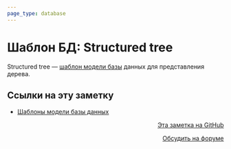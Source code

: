 ```yaml
---
page_type: database
---
```


# Шаблон БД: Structured tree

Structured tree — [шаблон модели базы](20230403200717.md) данных для представления дерева.



## Ссылки на эту заметку

* [Шаблоны модели базы данных](20230403200717.md)


<p v-pre style="text-align: right">
  <a href="https://github.com/Kverde/algorithms/blob/main/source/20230404223156.md" target="_blank">
  Эта заметка на GitHub
  </a>
</p>



<p v-pre style="text-align: right">
  <a href="https://discourse.comtext.space/new-topic?title=%D0%A8%D0%B0%D0%B1%D0%BB%D0%BE%D0%BD%20%D0%91%D0%94%3A%20Structured%20tree&body=&category=algorithm" target="_blank">
  Обсудить на форуме
  </a>
</p>
